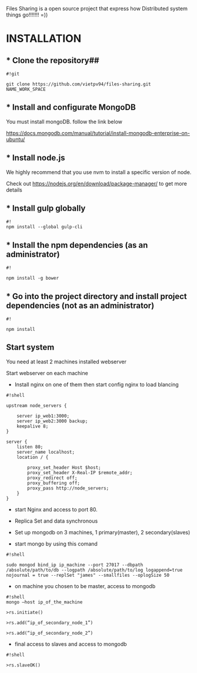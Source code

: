 Files Sharing is a open source project that express how Distributed system things go!!!!!!! =))

# **INSTALLATION** #

## * Clone the repository##

```
#!git

git clone https://github.com/vietpv94/files-sharing.git NAME_WORK_SPACE
```
## * Install and configurate MongoDB ##

You must install mongoDB. follow the link below

https://docs.mongodb.com/manual/tutorial/install-mongodb-enterprise-on-ubuntu/

## * Install node.js  ##
We highly recommend that you use nvm to install a specific version of node.

Check out https://nodejs.org/en/download/package-manager/ to get more details
## * Install gulp globally ##

```
#!
npm install --global gulp-cli

```
## * Install the npm dependencies (as an administrator) ##

```
#!

npm install -g bower
```
## * Go into the project directory and install project dependencies (not as an administrator) ##

```
#!

npm install
```

## Start system ##

You need at least 2 machines installed webserver

Start webserver on each machine

* Install nginx on one of them then start config nginx to load blancing


```
#!shell

upstream node_servers {

    server ip_web1:3000;
    server ip_web2:3000 backup;
    keepalive 8;
}

server {
    listen 80;
    server_name localhost;
    location / {

        proxy_set_header Host $host;
        proxy_set_header X-Real-IP $remote_addr;
        proxy_redirect off;
        proxy_buffering off;
        proxy_pass http://node_servers;
    }
}

```

* start Nginx and access to port 80.

* Replica Set and data synchronous

* Set up mongodb on 3 machines, 1 primary(master), 2 secondary(slaves)

* start mongo by using this comand

```
#!shell

sudo mongod bind_ip ip_machine --port 27017 --dbpath /absolute/path/to/db --logpath /absolute/path/to/log logappend=true nojournal = true --replSet "james" --smallfiles --oplogSize 50
```

* on machine you chosen to be master, access to mongodb 
```
#!shell
mongo –host ip_of_the_machine

>rs.initiate()

>rs.add(“ip_of_secondary_node_1”)

>rs.add(“ip_of_secondary_node_2”)
```
* final access to slaves and access to mongodb


```
#!shell

>rs.slaveOK()
```
